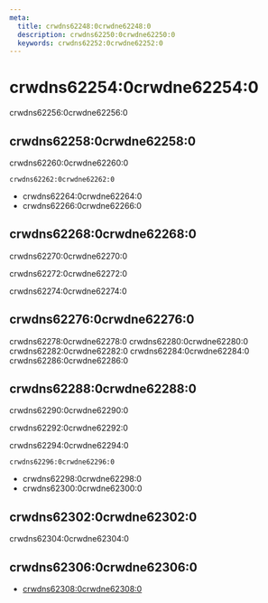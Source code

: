 ```yaml
---
meta:
  title: crwdns62248:0crwdne62248:0
  description: crwdns62250:0crwdne62250:0
  keywords: crwdns62252:0crwdne62252:0
---
```


# crwdns62254:0crwdne62254:0
crwdns62256:0crwdne62256:0

<entry-ad />

## crwdns62258:0crwdne62258:0
crwdns62260:0crwdne62260:0

`crwdns62262:0crwdne62262:0`
- crwdns62264:0crwdne62264:0
- crwdns62266:0crwdne62266:0


## crwdns62268:0crwdne62268:0
crwdns62270:0crwdne62270:0

  crwdns62272:0crwdne62272:0

  crwdns62274:0crwdne62274:0

## crwdns62276:0crwdne62276:0
crwdns62278:0crwdne62278:0
<alert type="success">crwdns62280:0crwdne62280:0</alert>
<alert type="info">crwdns62282:0crwdne62282:0</alert>
<alert type="warning">crwdns62284:0crwdne62284:0</alert>
<alert type="error">crwdns62286:0crwdne62286:0</alert>

## crwdns62288:0crwdne62288:0
crwdns62290:0crwdne62290:0

  crwdns62292:0crwdne62292:0

  crwdns62294:0crwdne62294:0

  `crwdns62296:0crwdne62296:0`
  - crwdns62298:0crwdne62298:0
  - crwdns62300:0crwdne62300:0

## crwdns62302:0crwdne62302:0
crwdns62304:0crwdne62304:0

## crwdns62306:0crwdne62306:0
  - [crwdns62308:0crwdne62308:0]()

<doc-footer />

